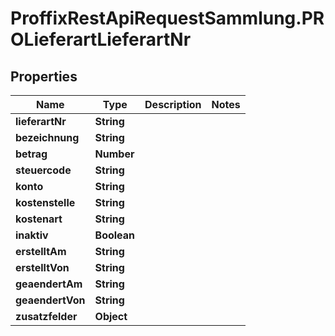 # ProffixRestApiRequestSammlung.PROLieferartLieferartNr

## Properties
Name | Type | Description | Notes
------------ | ------------- | ------------- | -------------
**lieferartNr** | **String** |  | 
**bezeichnung** | **String** |  | 
**betrag** | **Number** |  | 
**steuercode** | **String** |  | 
**konto** | **String** |  | 
**kostenstelle** | **String** |  | 
**kostenart** | **String** |  | 
**inaktiv** | **Boolean** |  | 
**erstelltAm** | **String** |  | 
**erstelltVon** | **String** |  | 
**geaendertAm** | **String** |  | 
**geaendertVon** | **String** |  | 
**zusatzfelder** | **Object** |  | 


